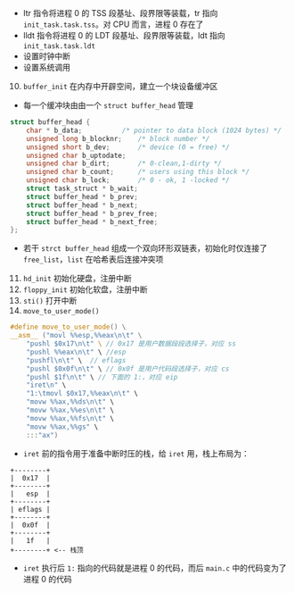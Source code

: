 - ltr 指令将进程 0 的 TSS 段基址、段界限等装载，tr 指向 `init_task.task.tss`。对 CPU 而言，进程 0 存在了
- lldt 指令将进程 0 的 LDT 段基址、段界限等装载，ldt 指向 `init_task.task.ldt`
- 设置时钟中断
- 设置系统调用

10. `buffer_init` 在内存中开辟空间，建立一个块设备缓冲区

- 每一个缓冲块由由一个 `struct buffer_head` 管理

```c
struct buffer_head {
	char * b_data;			/* pointer to data block (1024 bytes) */
	unsigned long b_blocknr;	/* block number */
	unsigned short b_dev;		/* device (0 = free) */
	unsigned char b_uptodate;
	unsigned char b_dirt;		/* 0-clean,1-dirty */
	unsigned char b_count;		/* users using this block */
	unsigned char b_lock;		/* 0 - ok, 1 -locked */
	struct task_struct * b_wait;
	struct buffer_head * b_prev;
	struct buffer_head * b_next;
	struct buffer_head * b_prev_free;
	struct buffer_head * b_next_free;
};
```

- 若干 `strct buffer_head` 组成一个双向环形双链表，初始化时仅连接了 `free_list`，`list` 在哈希表后连接冲突项

11. `hd_init` 初始化硬盘，注册中断
12. `floppy_init` 初始化软盘，注册中断
13. `sti()` 打开中断
14. `move_to_user_mode()`

```c
#define move_to_user_mode() \
__asm__ ("movl %%esp,%%eax\n\t" \
	"pushl $0x17\n\t" \ // 0x17 是用户数据段段选择子，对应 ss
	"pushl %%eax\n\t" \ //esp
	"pushfl\n\t" \	// eflags
	"pushl $0x0f\n\t" \	// 0x0f 是用户代码段选择子，对应 cs
	"pushl $1f\n\t" \ // 下面的 1:，对应 eip
	"iret\n" \
	"1:\tmovl $0x17,%%eax\n\t" \
	"movw %%ax,%%ds\n\t" \
	"movw %%ax,%%es\n\t" \
	"movw %%ax,%%fs\n\t" \
	"movw %%ax,%%gs" \
	:::"ax")
```

- `iret` 前的指令用于准备中断时压的栈，给 `iret` 用，栈上布局为：

```
+--------+
|  0x17  |
+--------+
|   esp  |
+--------+
| eflags |
+--------+
|  0x0f  |
+--------+
|   1f   |
+--------+ <-- 栈顶
```

- `iret` 执行后 `1:` 指向的代码就是进程 0 的代码，而后 `main.c` 中的代码变为了进程 0 的代码
